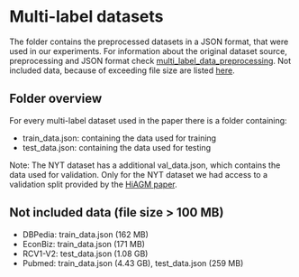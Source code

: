 # Multi-label datasets

The folder contains the preprocessed datasets in a JSON format, that were used in our experiments. For information about the original dataset source, preprocessing and JSON format check [multi_label_data_preprocessing](https://github.com/drndr/project_ds_textclass/tree/main/multi_label_data_preprocessing). Not included data, because of exceeding file size are listed [here](#not-included-data-file-size--100-mb).

## Folder overview

For every multi-label dataset used in the paper there is a folder containing:
- train_data.json: containing the data used for training
- test_data.json: containing the data used for testing

Note: The NYT dataset has a additional val_data.json, which contains the data used for validation. Only for the NYT dataset we had access to a validation split provided by the [HiAGM paper](https://github.com/Alibaba-NLP/HiAGM).

## Not included data (file size > 100 MB)
- DBPedia: train_data.json (162 MB)
- EconBiz: train_data.json (171 MB)
- RCV1-V2: test_data.json (1.08 GB)
- Pubmed: train_data.json (4.43 GB), test_data.json (259 MB)
